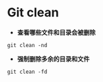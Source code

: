 <h1>Git clean</h1>

* **查看哪些文件和目录会被删除**
```
git clean -nd
```

* **强制删除多余的目录和文件**
```
git clean -fd
```